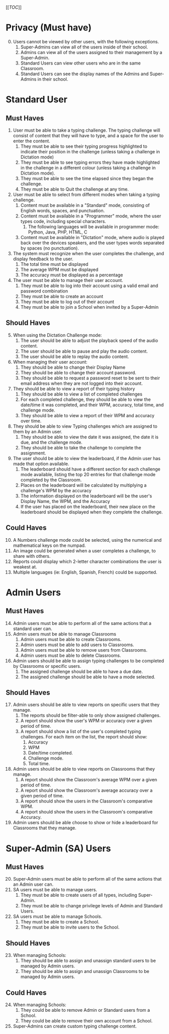 [[_TOC_]]
# Privacy (Must have)
0. Users cannot be viewed by other users, with the following exceptions. 
   1. Super-Admins can view all of the users inside of their school.
   2. Admins can view all of the users assigned to their management by a Super-Admin.
   3. Standard Users can view other users who are in the same Classroom.
   4. Standard Users can see the display names of the Admins and Super-Admins in their school.

# Standard User
## Must Haves
1. User must be able to take a typing challenge. The typing challenge will consist of content that they will have to type, and a space for the user to enter the content.
   1. They must be able to see their typing progress highlighted to indicate their position in the challenge (unless taking a challenge in Dictation mode)
   2. They must be able to see typing errors they have made highlighted in the challenge in a different colour (unless taking a challenge in Dictation mode). 
   3. They must be able to see the time elapsed since they began the challenge.
   4. They must be able to Quit the challenge at any time.
2. User must be able to select from different modes when taking a typing challenge.
   1. Content must be available in a "Standard" mode, consisting of English words, spaces, and punctuation.
   2. Content must be available in a "Programmer" mode, where the user types code, including special characters.
      1. The following languages will be available in programmer mode: Python, Java, PHP, HTML, C
   3. Content must be available in "Dictation" mode, where audio is played back over the devices speakers, and the user types words separated by spaces (no punctuation).
3. The system must recognize when the user completes the challenge, and display feedback to the user.
   1. The total time must be displayed
   2. The average WPM must be displayed
   3. The accuracy must be displayed as a percentage
4. The user must be able to manage their user account.
   1. They must be able to log into their account using a valid email and password combination
   2. They must be able to create an account
   3. They must be able to log out of their account
   4. They must be able to join a School when invited by a Super-Admin

## Should Haves
5. When using the Dictation Challenge mode:
   1. The user should be able to adjust the playback speed of the audio content.
   2. The user should be able to pause and play the audio content.
   3. The user should be able to replay the audio content.
6. When managing their user account:
   1. They should be able to change their Display Name
   2. They should be able to change their account password.
   3. They should be able to request a password reset to be sent to their email address when they are not logged into their account.
7. They should be able to view a report of their typing history
   1. They should be able to view a list of completed challenges
   2. For each completed challenge, they should be able to view the date/time it was completed, and their WPM, accuracy, total time, and challenge mode.
   3. They should be able to view a report of their WPM and accuracy over time.
8. They should be able to view Typing challenges which are assigned to them by an Admin user.
   1. They should be able to view the date it was assigned, the date it is due, and the challenge mode.
   2. They should be able to take the challenge to complete the assignment.
9. The user should be able to view the leaderboard, if the Admin user has made that option available.
   1. The leaderboard should have a different section for each challenge mode available, listing the top 20 entries for that challenge mode completed by the Classroom.
   2. Places on the leaderboard will be calculated by multiplying a challenge's WPM by the accuracy
   3. The information displayed on the leaderboard will be the user's Display Name, the WPM, and the Accuracy
   4. If the user has placed on the leaderboard, their new place on the leaderboard should be displayed when they complete the challenge.

## Could Haves
10. A Numbers challenge mode could be selected, using the numerical and mathematical keys on the numpad.
11. An image could be generated when a user completes a challenge, to share with others.
12. Reports could display which 2-letter character combinations the user is weakest at.
13. Multiple languages (ie: English, Spanish, French) could be supported.

# Admin Users
## Must Haves
14. Admin users must be able to perform all of the same actions that a standard user can.
15. Admin users must be able to manage Classrooms
    1. Admin users must be able to create Classrooms.
    2. Admin users must be able to add users to Classrooms.
    3. Admin users must be able to remove users from Classrooms.
    3. Admin users must be able to delete Classrooms.
16. Admin users should be able to assign typing challenges to be completed by Classrooms or specific users.
    1. The assigned challenge should be able to have a due date.
    2. The assigned challenge should be able to have a mode selected.
## Should Haves
17. Admin users should be able to view reports on specific users that they manage.
    1. The reports should be filter-able to only show assigned challenges.
    2. A report should show the user's WPM or accuracy over a given period of time.
    3. A report should show a list of the user's completed typing challenges. For each item on the list, the report should show: 
       1. Accuracy
       2. WPM
       3. Date/time completed.
       4. Challenge mode.
       5. Total time.
18. Admin users should be able to view reports on Classrooms that they manage.
    1. A report should show the Classroom's average WPM over a given period of time.
    2. A report should show the Classroom's average accuracy over a given period of time.
    3. A report should show the users in the Classroom's comparative WPM.
    4. A report should show the users in the Classroom's comparative Accuracy.
19. Admin users should be able choose to show or hide a leaderboard for Classrooms that they manage. 

# Super-Admin (SA) Users
## Must Haves
20. Super-Admin users must be able to perform all of the same actions that an Admin user can.
21. SA users must be able to manage users.
    1. They must be able to create users of all types, including Super-Admin.
    2. They must be able to change privilege levels of Admin and Standard Users.
22. SA users must be able to manage Schools.
    1. They must be able to create a School.
    2. They must be able to invite users to the School.

## Should Haves
23. When managing Schools:
    1. They should be able to assign and unassign standard users to be managed by Admin users.
    2. They should be able to assign and unassign Classrooms to be managed by Admin users.

## Could Haves
24. When managing Schools:
    1. They could be able to remove Admin or Standard users from a School.
    2. They could be able to remove their own account from a School.
25. Super-Admins can create custom typing challenge content.
